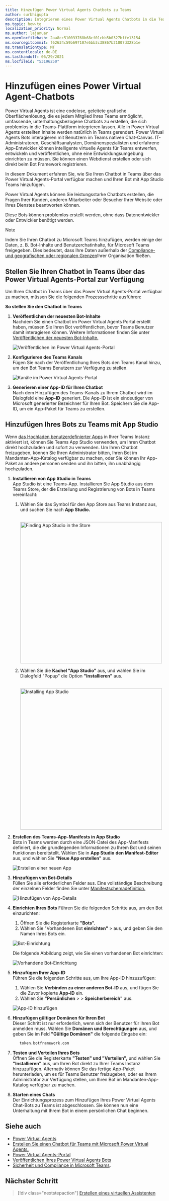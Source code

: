 ```yaml
---
title: Hinzufügen Power Virtual Agents Chatbots zu Teams
author: surbhigupta
description: Integrieren eines Power Virtual Agents Chatbots in die Teams-Plattform
ms.topic: how-to
localization_priority: Normal
ms.author: lajanuar
ms.openlocfilehash: 2aa8cc510033768b68cf01cbb5b0327bffe13154
ms.sourcegitcommit: f62634c59b697107e5bb3c38867b21007d328b1e
ms.translationtype: MT
ms.contentlocale: de-DE
ms.lasthandoff: 06/29/2021
ms.locfileid: "53196250"
---
```

# <a name="add-power-virtual-agents-chatbot"></a>Hinzufügen eines Power Virtual Agent-Chatbots 

Power Virtual Agents ist eine codelose, geleitete grafische Oberflächenlösung, die es jedem Mitglied Ihres Teams ermöglicht, umfassende, unterhaltungsbezogene Chatbots zu erstellen, die sich problemlos in die Teams-Plattform integrieren lassen. Alle in Power Virtual Agents erstellten Inhalte werden natürlich in Teams gerendert. Power Virtual Agents Bots interagieren mit Benutzern im Teams nativen Chat-Canvas. IT-Administratoren, Geschäftsanalysten, Domänenspezialisten und erfahrene App-Entwickler können intelligente virtuelle Agents für Teams entwerfen, entwickeln und veröffentlichen, ohne eine Entwicklungsumgebung einrichten zu müssen. Sie können einen Webdienst erstellen oder sich direkt beim Bot Framework registrieren. 

In diesem Dokument erfahren Sie, wie Sie Ihren Chatbot in Teams über das Power Virtual Agents-Portal verfügbar machen und Ihren Bot mit App Studio Teams hinzufügen. 

Power Virtual Agents können Sie leistungsstarke Chatbots erstellen, die Fragen Ihrer Kunden, anderen Mitarbeiter oder Besucher Ihrer Website oder Ihres Dienstes beantworten können.

Diese Bots können problemlos erstellt werden, ohne dass Datenentwickler oder Entwickler benötigt werden.

> [!NOTE]
> Indem Sie Ihren Chatbot zu Microsoft Teams hinzufügen, werden einige der Daten, z. B. Bot-Inhalte und Benutzerchatinhalte, für Microsoft Teams freigegeben. Dies bedeutet, dass Ihre Daten außerhalb der [Compliance- und geografischen oder regionalen Grenzen](/power-virtual-agents/data-location)Ihrer Organisation fließen. <br/>

## <a name="make-your-chatbot-available-in-teams-through-the-power-virtual-agents-portal"></a>Stellen Sie Ihren Chatbot in Teams über das Power Virtual Agents-Portal zur Verfügung

Um Ihren Chatbot in Teams über das Power Virtual Agents-Portal verfügbar zu machen, müssen Sie die folgenden Prozessschritte ausführen:

**So stellen Sie den Chatbot in Teams**

1. **Veröffentlichen der neuesten Bot-Inhalte**  
Nachdem Sie einen Chatbot im Power Virtual Agents Portal erstellt haben, müssen Sie Ihren Bot veröffentlichen, bevor Teams Benutzer damit interagieren können. Weitere Informationen finden Sie unter [Veröffentlichen der neuesten Bot-Inhalte.](/power-virtual-agents/publication-fundamentals-publish-channels#publish-the-latest-bot-content)

   ![Veröffentlichen im Power Virtual Agents-Portal](../../assets/images/pva-publish.png)

1. **Konfigurieren des Teams Kanals**  
Fügen Sie nach der Veröffentlichung Ihres Bots den Teams Kanal hinzu, um den Bot Teams Benutzern zur Verfügung zu stellen.

   ![Kanäle im Power Virtual Agents-Portal](../../assets/images/pva-channels.png)

1. **Generieren einer App-ID für Ihren Chatbot**  
Nach dem Hinzufügen des Teams-Kanals zu Ihrem Chatbot wird im Dialogfeld eine **App-ID** generiert. Die App-ID ist ein eindeutiger von Microsoft generierter Bezeichner für Ihren Bot. Speichern Sie die App-ID, um ein App-Paket für Teams zu erstellen.

## <a name="add-your-bot-to-teams-using-app-studio"></a>Hinzufügen Ihres Bots zu Teams mit App Studio

Wenn [das Hochladen benutzerdefinierter Apps](/microsoftteams/admin-settings) in Ihrer Teams Instanz aktiviert ist, können Sie Teams App Studio verwenden, um Ihren Chatbot direkt hochzuladen und sofort zu verwenden. Um Ihren Chatbot freizugeben, können Sie Ihren Administrator bitten, Ihren Bot im Mandanten-App-Katalog verfügbar zu machen, oder Sie können Ihr App-Paket an andere personen senden und ihn bitten, ihn unabhängig hochzuladen.

1. **Installieren von App Studio in Teams**  
App Studio ist eine Teams-App. Installieren Sie App Studio aus dem Teams Store, der die Erstellung und Registrierung von Bots in Teams vereinfacht: 

   1. Wählen Sie das Symbol für den App Store aus Teams Instanz aus, und suchen Sie nach **App Studio.**

      &emsp;&emsp; <img  width="450px" alt="Finding App Studio in the Store" src="../../assets/images/get-started/app-studio-store.png"/>   

   1. Wählen Sie die **Kachel "App Studio"** aus, und wählen Sie im Dialogfeld "Popup" die Option **"Installieren"** aus.

      &emsp;&emsp; <img  width="450px" alt="Installing App Studio" src="../../assets/images/get-started/app-studio-install.png"/>

1. **Erstellen des Teams-App-Manifests in App Studio**  
Bots in Teams werden durch eine JSON-Datei des App-Manifests definiert, die die grundlegenden Informationen zu Ihrem Bot und seinen Funktionen bereitstellt. Wählen Sie in **App Studio** **den Manifest-Editor** aus, und wählen Sie **"Neue App erstellen"** aus.

    ![Erstellen einer neuen App](../../assets/images/get-started/create-new-app.png)

1. **Hinzufügen von Bot-Details**  
Füllen Sie alle erforderlichen Felder aus. Eine vollständige Beschreibung der einzelnen Felder finden Sie unter [Manifestschemadefinition.](../../resources/schema/manifest-schema.md)

    ![Hinzufügen von App-Details](../../assets/images/get-started/add-app-details.png)

1. **Einrichten Ihres Bots** Führen Sie die folgenden Schritte aus, um den Bot einzurichten: 
     1. Öffnen Sie die Registerkarte **"Bots".** 
     1. Wählen Sie "Vorhandenen Bot **einrichten"**  >   aus, und geben Sie den Namen Ihres Bots ein.

   ![Bot-Einrichtung](../../assets/images/get-started/bot-set-up.png) 

   Die folgende Abbildung zeigt, wie Sie einen vorhandenen Bot einrichten:      

   ![Vorhandene Bot-Einrichtung](../../assets/images/get-started/existing-bot-set-up.png)
       
1. **Hinzufügen Ihrer App-ID**  
Führen Sie die folgenden Schritte aus, um Ihre App-ID hinzuzufügen:  
    1. Wählen Sie **Verbinden zu einer anderen Bot-ID** aus, und fügen Sie die Zuvor kopierte **App-ID** ein. 
    1. Wählen Sie **"Persönlichen**  >    >  **Speicherbereich"** aus.

    ![App-ID hinzufügen](../../assets/images/get-started/add-app-id.png)

1. **Hinzufügen gültiger Domänen für Ihren Bot**  
Dieser Schritt ist nur erforderlich, wenn sich der Benutzer für Ihren Bot anmelden muss. Wählen Sie **Domänen und Berechtigungen** aus, und geben Sie im Feld **"Gültige Domänen"** die folgende Eingabe ein:

    ```bash
       token.botframework.com
    ```

1. **Testen und Verteilen Ihres Bots**  
Öffnen Sie die Registerkarte **"Testen" und "Verteilen",** und wählen Sie **"Installieren"** aus, um Ihren Bot direkt zu Ihrer Teams Instanz hinzuzufügen. Alternativ können Sie das fertige App-Paket herunterladen, um es für Teams Benutzer freizugeben, oder es Ihrem Administrator zur Verfügung stellen, um Ihren Bot im Mandanten-App-Katalog verfügbar zu machen.

1. **Starten eines Chats**   
Der Einrichtungsprozess zum Hinzufügen Ihres Power Virtual Agents Chat-Bots zu Teams ist abgeschlossen. Sie können nun eine Unterhaltung mit Ihrem Bot in einem persönlichen Chat beginnen.

## <a name="see-also"></a>Siehe auch

* [Power Virtual Agents](/power-virtual-agents/fundamentals-what-is-power-virtual-agents)  
* [Erstellen Sie einen Chatbot für Teams mit Microsoft Power Virtual Agents.](../bot-features.md#bots-with-power-virtual-agents)  
* [Power Virtual Agents-Portal](https://powervirtualagents.microsoft.com)
* [Veröffentlichen Ihres Power Virtual Agents Bots](/power-virtual-agents/publication-fundamentals-publish-channels)
* [Sicherheit und Compliance in Microsoft Teams](/MicrosoftTeams/security-compliance-overview).

## <a name="next-step"></a>Nächster Schritt

> [!div class="nextstepaction"]
> [Erstellen eines virtuellen Assistenten](~/samples/virtual-assistant.md)
